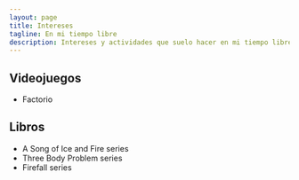 ```yaml
---
layout: page
title: Intereses
tagline: En mi tiempo libre
description: Intereses y actividades que suelo hacer en mi tiempo libre
---
```


## Videojuegos
- Factorio

## Libros
- A Song of Ice and Fire series
- Three Body Problem series
- Firefall series